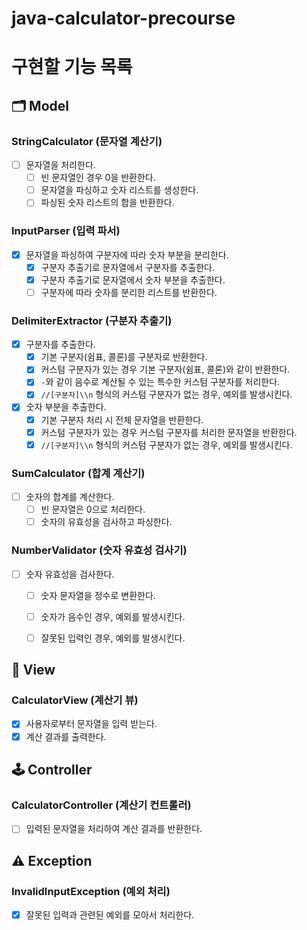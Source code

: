 # java-calculator-precourse

# 구현할 기능 목록

## 🗂️ Model

### StringCalculator (문자열 계산기)

- [ ]  문자열을 처리한다.
    - [ ]  빈 문자열인 경우 0을 반환한다.
    - [ ]  문자열을 파싱하고 숫자 리스트를 생성한다.
    - [ ]  파싱된 숫자 리스트의 합을 반환한다.

### InputParser (입력 파서)

- [x]  문자열을 파싱하여 구분자에 따라 숫자 부분을 분리한다.
    - [x]  구분자 추출기로 문자열에서 구분자를 추출한다.
    - [x]  구분자 추출기로 문자열에서 숫자 부분을 추출한다.
    - [ ]  구분자에 따라 숫자를 분리한 리스트를 반환한다.

### DelimiterExtractor (구분자 추출기)

- [x]  구분자를 추출한다.
    - [x]  기본 구분자(쉼표, 콜론)를 구분자로 반환한다.
    - [x]  커스텀 구분자가 있는 경우 기본 구분자(쉼표, 콜론)와 같이 반환한다.
    - [x]  `-`와 같이 음수로 계산될 수 있는 특수한 커스텀 구분자를 처리한다.
    - [x]  `//[구분자]\\n` 형식의 커스텀 구분자가 없는 경우, 예외를 발생시킨다.
- [x]  숫자 부분을 추출한다.
    - [x]  기본 구분자 처리 시 전체 문자열을 반환한다.
    - [x]  커스텀 구분자가 있는 경우 커스텀 구분자를 처리한 문자열을 반환한다.
    - [x]  `//[구분자]\\n` 형식의 커스텀 구분자가 없는 경우, 예외를 발생시킨다.

### SumCalculator (합계 계산기)

- [ ]  숫자의 합계를 계산한다.
    - [ ]  빈 문자열은 0으로 처리한다.
    - [ ]  숫자의 유효성을 검사하고 파싱한다.

### NumberValidator (숫자 유효성 검사기)

- [ ]  숫자 유효성을 검사한다.
    - [ ]  숫자 문자열을 정수로 변환한다.
    - [ ]  숫자가 음수인 경우, 예외를 발생시킨다.
    - [ ]  잘못된 입력인 경우, 예외를 발생시킨다.


## 👀 View

### CalculatorView (계산기 뷰)

- [x]  사용자로부터 문자열을 입력 받는다.
- [x]  계산 결과를 출력한다.

## 🕹️ Controller

### CalculatorController (계산기 컨트롤러)

- [ ]  입력된 문자열을 처리하여 계산 결과를 반환한다.

## ⚠️ Exception

### InvalidInputException (예외 처리)

- [x]  잘못된 입력과 관련된 예외를 모아서 처리한다. 
